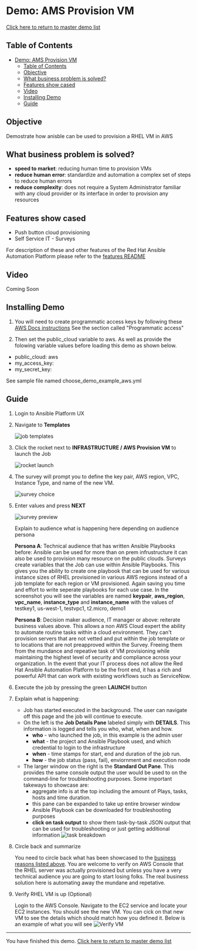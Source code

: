 # Demo: AMS Provision VM

[Click here to return to master demo list](../../README.md#demo-repository)

## Table of Contents

- [Demo: AMS Provision VM](#demo-ams-provision-vm)
  - [Table of Contents](#table-of-contents)
  - [Objective](#objective)
  - [What business problem is solved?](#what-business-problem-is-solved)
  - [Features show cased](#features-show-cased)
  - [Video](#video)
  - [Installing Demo](#installing-demo)
  - [Guide](#guide)

## Objective

Demostrate how anisble can be used to provision a RHEL VM in AWS

## What business problem is solved?

- **speed to market**:
reducing human time to provision VMs
- **reduce human error**:
standardize and automation a complex set of steps to reduce human errors
- **reduce complexity**:
does not require a System Administrator familiar with any cloud provider or its interface in order to provision any resources
  
## Features show cased

- Push button cloud provisioning
- Self Service IT - Surveys

For description of these and other features of the Red Hat Ansible Automation Platform please refer to the [features README](../features.md)

## Video

Coming Soon

## Installing Demo

1. You will need to create programmatic access keys by following these [AWS Docs instructions](https://docs.aws.amazon.com/general/latest/gr/aws-sec-cred-types.html) See the section called "Programmatic access"

2. Then set the public_cloud variable to aws. As well as provide the folowing variable values before loading this demo as shown below.

- public_cloud: aws
- my_access_key:
- my_secret_key:

 See sample file named choose_demo_example_aws.yml

## Guide

1. Login to Ansible Platform UX

2. Navigate to **Templates**

     ![job templates](../images/templates.png)

3. Click the rocket next to **INFRASTRUCTURE / AWS Provision VM** to launch the Job

     ![rocket launch](../images/rocket.png)

4. The survey will prompt you to define the key pair, AWS region, VPC, Instance Type, and name of the new VM.

     ![survey choice](../images/aws_provision_vm/aws_provision_vm_survey.jpeg)

5. Enter values and press **NEXT**

     ![survey preview](../images/aws_provision_vm/aws_provision_vm_survey_preview.jpeg)

     Explain to audience what is happening here depending on audience persona

    **Persona A**: Technical audience that has written Ansible Playbooks before:
    Ansible can be used for more than on prem infrustructure it can also be used to provision many resource on the public clouds. Surveys create variables that the Job can use within Ansible Playbooks. This gives you the ability to create one playbook that can be used for various instance sizes of RHEL provisioned in various AWS regions instead of a job template for each region or VM provisioned.  Again saving you time and effort to write seperate playbooks for each use case.  In the screenshot you will see the variables are named **keypair**, **aws_region**, **vpc_name**, **instance_type** and **instance_name** with the values of testkey1, us-west-1, testvpc1, t2.micro, demo1

    **Persona B**: Decision maker audience, IT manager or above:
    reiterate business values above.  This allows a non AWS Cloud expert the ability to automate routine tasks within a cloud environment.  They can't provision servers that are not vetted and put within the job template or to locations that are not preapproved within the Survey. Freeing them from the mundance and repeative task of VM provisioning while maintaining the highest level of security and compliance across your organization. In the event that your IT process does not allow the Red Hat Ansible Automation Platform to be the front end, it has a rich and powerful API that can work with existing workflows such as ServiceNow.

6. Execute the job by pressing the green **LAUNCH** button

7. Explain what is happening:

     - Job has started executed in the background.  The user can navigate off this page and the job will continue to execute.
     - On the left is the **Job Details Pane** labeled simply with **DETAILS**.  This information is logged and tells you who, what, when and how.
       - **who** - who launched the job, in this example is the admin user
       - **what** - the project and Ansible Playbook used, and which credential to login to the infrastructure
       - **when** - time stamps for start, end and duration of the job run.
       - **how** - the job status (pass, fail), enviornment and execution node
     - The larger window on the right is the **Standard Out Pane**.  This provides the same console output the user would be used to on the command-line for troubleshooting purposes.  Some important takeways to showcase are:
       - aggregate info is at the top including the amount of Plays, tasks, hosts and time duration.
       - this pane can be expanded to take up entire browser window
       - Ansible Playbook can be downloaded for troubleshooting purposes
       - **click on task output** to show them task-by-task JSON output that can be used for troubleshooting or just getting additional information
       ![task breakdown](../images/aws_provision_vm/aws_provision_vm_task_output.jpeg)

8. Circle back and summarize

     You need to circle back what has been showcased to the [business reasons listed above](#what-business-problem-is-solved).  You are welcome to verify on AWS Console that the RHEL server was actually provisioned but unless you have a very technical audience you are going to start losing folks.  The real business solution here is automating away the mundane and repetative.

9. Verify RHEL VM is up (Optional)

      Login to the AWS Console. Navigate to the EC2 service and locate your EC2 instances. You should see the new VM. You can cick on that new VM to see the details which should match how you defined it. Below is an example of what you will see
      ![Verify VM](../images/aws_provision_vm/aws_provision_vm_verify_ec2.jpeg)

---
You have finished this demo.  [Click here to return to master demo list](../../README.md#demo-repository)
